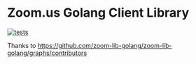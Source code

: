 # Zoom.us Golang Client Library

[![tests](https://github.com/teamspiel/zoom-lib-golang/actions/workflows/test.yml/badge.svg)](https://github.com/teamspiel/zoom-lib-golang/actions/workflows/test.yml)


Thanks to https://github.com/zoom-lib-golang/zoom-lib-golang/graphs/contributors

